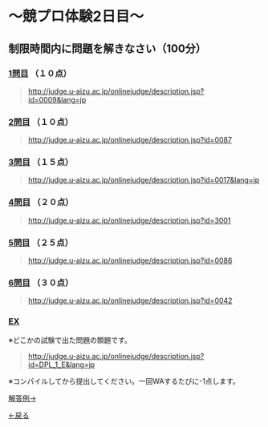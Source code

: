# ～競プロ体験2日目～

## 制限時間内に問題を解きなさい（100分）

### [1問目](http://judge.u-aizu.ac.jp/onlinejudge/description.jsp?id=0009&lang=jp) （１０点）
>http://judge.u-aizu.ac.jp/onlinejudge/description.jsp?id=0009&lang=jp

### [2問目](http://judge.u-aizu.ac.jp/onlinejudge/description.jsp?id=0087) （１０点）
>http://judge.u-aizu.ac.jp/onlinejudge/description.jsp?id=0087

### [3問目](http://judge.u-aizu.ac.jp/onlinejudge/description.jsp?id=0017&lang=jp) （１５点）
>http://judge.u-aizu.ac.jp/onlinejudge/description.jsp?id=0017&lang=jp

### [4問目](http://judge.u-aizu.ac.jp/onlinejudge/description.jsp?id=3001) （２０点）
>http://judge.u-aizu.ac.jp/onlinejudge/description.jsp?id=3001

### [5問目](http://judge.u-aizu.ac.jp/onlinejudge/description.jsp?id=0086) （２５点）
>http://judge.u-aizu.ac.jp/onlinejudge/description.jsp?id=0086

### [6問目](http://judge.u-aizu.ac.jp/onlinejudge/description.jsp?id=0042) （３０点）
>http://judge.u-aizu.ac.jp/onlinejudge/description.jsp?id=0042

### [EX](http://judge.u-aizu.ac.jp/onlinejudge/description.jsp?id=DPL_1_E&lang=jp)
※どこかの試験で出た問題の類題です。
>http://judge.u-aizu.ac.jp/onlinejudge/description.jsp?id=DPL_1_E&lang=jp

※コンパイルしてから提出してください。一回WAするたびに-1点します。

[解答例→](https://7vxxi.github.io/my-portfolio/shin/2/answer)

[←戻る](https://7vxxi.github.io/my-portfolio/shin/)
